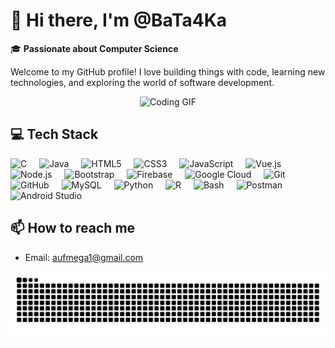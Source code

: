 # 👋 Hi there, I'm @BaTa4Ka

🎓 **Passionate about Computer Science**

Welcome to my GitHub profile! I love building things with code, learning new technologies, and exploring the world of software development.

<p align="center">
  <img src="https://tenor.com/fgNK7ytB5t5.gif" alt="Coding GIF" />
</p>

## 💻 Tech Stack

<div align="left">
  <img src="https://skillicons.dev/icons?i=c" height="40" alt="C" />
  <img width="12" />
  <img src="https://skillicons.dev/icons?i=java" height="40" alt="Java" />
  <img width="12" />
  <img src="https://skillicons.dev/icons?i=html" height="40" alt="HTML5" />
  <img width="12" />
  <img src="https://skillicons.dev/icons?i=css" height="40" alt="CSS3" />
  <img width="12" />
  <img src="https://skillicons.dev/icons?i=js" height="40" alt="JavaScript" />
  <img width="12" />
  <img src="https://skillicons.dev/icons?i=vue" height="40" alt="Vue.js" />
  <img width="12" />
  <img src="https://skillicons.dev/icons?i=nodejs" height="40" alt="Node.js" />
  <img width="12" />
  <img src="https://skillicons.dev/icons?i=bootstrap" height="40" alt="Bootstrap" />
  <img width="12" />
  <img src="https://skillicons.dev/icons?i=firebase" height="40" alt="Firebase" />
  <img width="12" />
  <img src="https://skillicons.dev/icons?i=gcp" height="40" alt="Google Cloud" />
  <img width="12" />
  <img src="https://skillicons.dev/icons?i=git" height="40" alt="Git" />
  <img width="12" />
  <img src="https://skillicons.dev/icons?i=github" height="40" alt="GitHub" />
  <img width="12" />
  <img src="https://skillicons.dev/icons?i=mysql" height="40" alt="MySQL" />
  <img width="12" />
  <img src="https://skillicons.dev/icons?i=py" height="40" alt="Python" />
  <img width="12" />
  <img src="https://skillicons.dev/icons?i=r" height="40" alt="R" />
  <img width="12" />
  <img src="https://skillicons.dev/icons?i=bash" height="40" alt="Bash" />
  <img width="12" />
  <img src="https://skillicons.dev/icons?i=postman" height="40" alt="Postman" />
  <img width="12" />
  <img src="https://skillicons.dev/icons?i=androidstudio" height="40" alt="Android Studio" />
</div>

## 📫 How to reach me

- Email: [aufmega1@gmail.com](mailto:aufmega1@gmail.com)

<div align="center">
  <img src="https://raw.githubusercontent.com/bata4ka/bata4ka/output/snake.svg" alt="Snake animation" />
</div>

<!---
BaTa4Ka/BaTa4Ka is a ✨ special ✨ repository because its `README.md` (this file) appears on your GitHub profile.
You can click the Preview link to take a look at your changes.
--->
